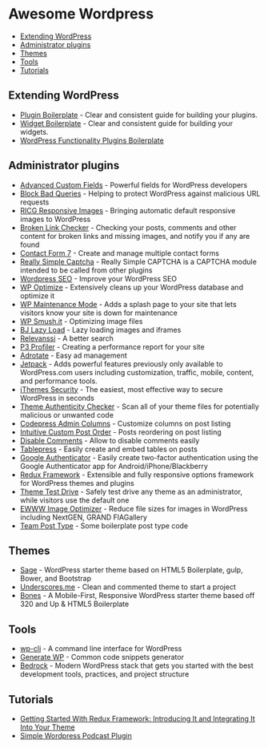 # Awesome Wordpress

- [Extending WordPress](#extending-wordpress)
- [Administrator plugins](#administrator-plugins)
- [Themes](#themes)
- [Tools](#tools)
- [Tutorials](#tutorials)


## Extending WordPress

- [Plugin Boilerplate](https://github.com/tommcfarlin/WordPress-Plugin-Boilerplate) - Clear and consistent guide for building your plugins.
- [Widget Boilerplate](https://github.com/tommcfarlin/WordPress-Widget-Boilerplate) - Clear and consistent guide for building your widgets.
- [WordPress Functionality Plugins Boilerplate](https://github.com/chriscoyier/css-tricks-functionality-plugin)


## Administrator plugins

- [Advanced Custom Fields](http://www.advancedcustomfields.com/) - Powerful fields for WordPress developers
- [Block Bad Queries](https://wordpress.org/plugins/block-bad-queries/) - Helping to protect WordPress against malicious URL requests
- [RICG Responsive Images](https://wordpress.org/plugins/ricg-responsive-images/) - Bringing automatic default responsive images to WordPress
- [Broken Link Checker](https://wordpress.org/plugins/broken-link-checker/) - Checking your posts, comments and other content for broken links and missing images, and notify you if any are found
- [Contact Form 7](https://wordpress.org/plugins/contact-form-7/) - Create and manage multiple contact forms
- [Really Simple Captcha](https://wordpress.org/plugins/really-simple-captcha/) - Really Simple CAPTCHA is a CAPTCHA module intended to be called from other plugins
- [Wordpress SEO](https://wordpress.org/plugins/wordpress-seo/) - Improve your WordPress SEO
- [WP Optimize](https://wordpress.org/plugins/wp-optimize/) - Extensively cleans up your WordPress database and optimize it
- [WP Maintenance Mode](https://wordpress.org/plugins/wp-maintenance-mode/) - Adds a splash page to your site that lets visitors know your site is down for maintenance
- [WP Smush.it](https://wordpress.org/plugins/wp-smushit/) - Optimizing image files
- [BJ Lazy Load](https://wordpress.org/plugins/bj-lazy-load/) - Lazy loading images and iframes
- [Relevanssi](https://wordpress.org/plugins/relevanssi/) - A better search
- [P3 Profiler](https://wordpress.org/plugins/p3-profiler/) - Creating a performance report for your site
- [Adrotate](https://wordpress.org/plugins/adrotate/) - Easy ad management
- [Jetpack](https://wordpress.org/plugins/jetpack/) - Adds powerful features previously only available to WordPress.com users including customization, traffic, mobile, content, and performance tools.
- [iThemes Security](https://tr.wordpress.org/plugins/better-wp-security/) - The easiest, most effective way to secure WordPress in seconds
- [Theme Authenticity Checker](https://wordpress.org/plugins/tac/) - Scan all of your theme files for potentially malicious or unwanted code
- [Codepress Admin Columns](https://wordpress.org/plugins/codepress-admin-columns/) - Customize columns on post listing
- [Intuitive Custom Post Order](https://wordpress.org/plugins/intuitive-custom-post-order/) - Posts reordering on post listing
- [Disable Comments](https://wordpress.org/plugins/disable-comments/) - Allow to disable comments easily
- [Tablepress](https://wordpress.org/plugins/tablepress/) - Easily create and embed tables on posts
- [Google Authenticator](https://wordpress.org/plugins/google-authenticator/) - Easily create two-factor authentication using the Google Authenticator app for Android/iPhone/Blackberry
- [Redux Framework](https://wordpress.org/plugins/redux-framework/) - Extensible and fully responsive options framework for WordPress themes and plugins
- [Theme Test Drive](https://wordpress.org/plugins/theme-test-drive/) - Safely test drive any theme as an administrator, while visitors use the default one
- [EWWW Image Optimizer](https://wordpress.org/plugins/ewww-image-optimizer/) - Reduce file sizes for images in WordPress including NextGEN, GRAND FlAGallery
- [Team Post Type](https://github.com/devinsays/team-post-type) - Some boilerplate post type code


## Themes

- [Sage](https://github.com/roots/sage) - WordPress starter theme based on HTML5 Boilerplate, gulp, Bower, and Bootstrap
- [Underscores.me](http://underscores.me/) - Clean and commented theme to start a project
- [Bones](https://github.com/eddiemachado/bones) - A Mobile-First, Responsive WordPress starter theme based off 320 and Up & HTML5 Boilerplate


## Tools

- [wp-cli](https://github.com/wp-cli/wp-cli) - A command line interface for WordPress
- [Generate WP](http://generatewp.com/) - Common code snippets generator
- [Bedrock](https://github.com/roots/bedrock) - Modern WordPress stack that gets you started with the best development tools, practices, and project structure


## Tutorials

- [Getting Started With Redux Framework: Introducing It and Integrating It Into Your Theme](http://code.tutsplus.com/tutorials/getting-started-with-redux-framework-introducing-it-and-integrating-it-into-your-theme--cms-22240)
- [Simple Wordpress Podcast Plugin](https://css-tricks.com/roll-simple-wordpress-podcast-plugin/)
